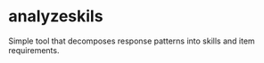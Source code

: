 analyzeskils
============

Simple tool that decomposes response patterns into skills and item requirements.
